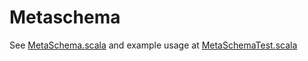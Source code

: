 # Metaschema

See [MetaSchema.scala](https://github.com/galliaproject/gallia-core/blob/v0.4.0/src/main/scala/gallia/MetaSchema.scala)
and example usage at [MetaSchemaTest.scala](https://github.com/galliaproject/gallia-testing/blob/v0.4.0/src/main/scala/galliatest/suites/sandbox/MetaSchemaTest.scala)

